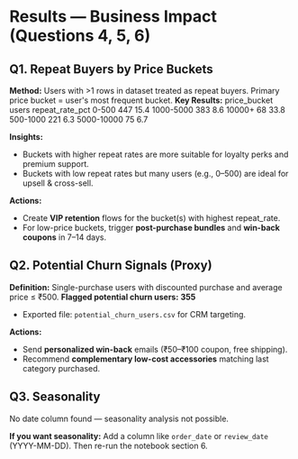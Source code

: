
# Results — Business Impact (Questions 4, 5, 6)

## Q1. Repeat Buyers by Price Buckets
**Method:** Users with >1 rows in dataset treated as repeat buyers. Primary price bucket = user's most frequent bucket.
**Key Results:**
price_bucket  users  repeat_rate_pct
       0-500    447             15.4
   1000-5000    383              8.6
      10000+     68             33.8
    500-1000    221              6.3
  5000-10000     75              6.7

**Insights:**
- Buckets with higher repeat rates are more suitable for loyalty perks and premium support.
- Buckets with low repeat rates but many users (e.g., 0–500) are ideal for upsell & cross-sell.

**Actions:**
- Create **VIP retention** flows for the bucket(s) with highest repeat_rate.
- For low-price buckets, trigger **post-purchase bundles** and **win-back coupons** in 7–14 days.

## Q2. Potential Churn Signals (Proxy)
**Definition:** Single-purchase users with discounted purchase and average price ≤ ₹500.
**Flagged potential churn users:** **355**
- Exported file: `potential_churn_users.csv` for CRM targeting.

**Actions:**
- Send **personalized win-back** emails (₹50–₹100 coupon, free shipping).
- Recommend **complementary low-cost accessories** matching last category purchased.

## Q3. Seasonality
No date column found — seasonality analysis not possible.

**If you want seasonality:** Add a column like `order_date` or `review_date` (YYYY-MM-DD). Then re-run the notebook section 6.
